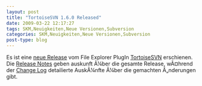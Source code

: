 ```yaml
---
layout: post
title: "TortoiseSVN 1.6.0 Released"
date: 2009-03-22 12:17:27
tags: SKM,Neuigkeiten,Neue Versionen,Subversion
categories: SKM,Neuigkeiten,Neue Versionen,Subversion
post-type: blog
---
```

Es ist eine <a href="http://tortoisesvn.net/node/364">neue Release</a> vom File Explorer PlugIn <a href="http://tortoisesvn.net">TortoiseSVN</a> erschienen. Die <a href="http://tortoisesvn.tigris.org/tsvn_1.6_releasenotes.html">Release Notes</a> geben auskunft Ã¼ber die gesamte Release, wÃ¤hrend der <a href="http://sourceforge.net/project/shownotes.php?release_id=669833">Change Log</a> detailierte AuskÃ¼nfte Ã¼ber die gemachten Ã„nderungen gibt.